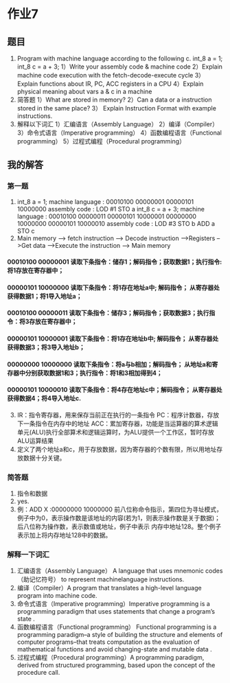 # 作业7
## 题目
1. Program with machine language according to the following c.
int_8 a = 1;
int_8 c = a + 3;
1）Write your assembly code & machine code
2）Explain machine code execution with the fetch-decode-execute cycle
3）Explain functions about IR, PC, ACC registers in a CPU
4）Explain physical meaning about vars a & c in a machine
2. 简答题
1）What are stored in memory?
2）Can a data or a instruction stored in the same place?
3） Explain Instruction Format with example instructions.
3. 解释以下词汇
1）汇编语言（Assembly Language）
2）编译（Compiler）
3）命令式语言（Imperative programming）
4）函数编程语言（Functional programming）
5）过程式编程（Procedural programming）
## 我的解答
### 第一题
1. int_8 a = 1;
   machine language : 00010100 00000001     00000101 10000000
   assembly code : LOD #1   STO a
   int_8 c = a + 3;
   machine language : 00010100 00000011     00000101 10000001      00000000 10000000      00000101 10000010
   assembly code : LOD #3   STO b     ADD a    STO c
2. Main memory –> fetch instruction –> Decode instruction –>Registers –>Get data –>Execute the instruction –> Main memory
####   00010100 00000001  读取下条指令：储存1；解码指令；获取数据1；执行指令: 将1存放在寄存器中；
####   00000101 10000000  读取下条指令：将1存在地址a中; 解码指令； 从寄存器处获得数据1；将1导入地址a；
####   00010100 00000011  读取下条指令：储存3；解码指令；获取数据3；执行指令：将3存放在寄存器中；
####   00000101 10000001  读取下条指令：将1存在地址b中; 解码指令； 从寄存器处获得数据3；将3导入地址b；
####   00000000 10000000  读取下条指令：将a与b相加；解码指令； 从地址a和寄存器中分别获取数据1和3；执行指令：将1和3相加得到4；
####   00000101 10000010  读取下条指令：将4存在地址c中；解码指令； 从寄存器处获得数据4；将4导入地址c.
3. IR：指令寄存器，用来保存当前正在执行的一条指令 
PC：程序计数器，存放下一条指令在内存中的地址 
ACC：累加寄存器，功能是当运算器的算术逻辑单元(ALU)执行全部算术和逻辑运算时，为ALU提供一个工作区，暂时存放ALU运算结果
4. 定义了两个地址a和c，用于存放数据，因为寄存器的个数有限，所以用地址存放数据十分关键。
### 简答题
1. 指令和数据
2. yes.
3. 例：ADD X :00000000 10000000
前八位称命令指示，第四位为寻址模式，例子中为0，表示操作数是该地址的内容(若为1，则表示操作数是关于数据)；后八位称为操作数，表示数值或地址，例子中表示
内存中地址128。整个例子表示加上将内存地址128中的数据。
### 解释一下词汇
1. 汇编语言（Assembly Language）  A language that uses mnemonic codes（助记忆符号） to represent machinelanguage instructions.
2. 编译（Compiler）A program that translates a high-level language program into machine code.
3. 命令式语言（Imperative programming）Imperative programming is a programming paradigm that uses statements that change a 
program’s state .
4. 函数编程语言（Functional programming） Functional programming is a programming paradigm–a style of building the structure and 
elements of computer programs–that treats computation as the evaluation of mathematical functions and avoid changing-state and 
mutable data .
5. 过程式编程（Procedural programming）A programming paradigm, derived from structured programming, based upon the concept of the procedure call.
